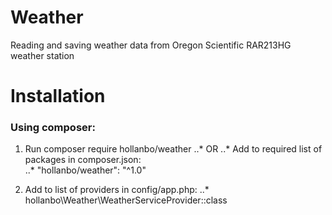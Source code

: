 # Weather
Reading and saving weather data from Oregon Scientific RAR213HG weather station

# Installation

### Using composer:

1. Run composer require hollanbo/weather
..* OR
..* Add to required list of packages in composer.json:  
..* "hollanbo/weather": "^1.0"

2. Add to list of providers in config/app.php:
..* hollanbo\Weather\WeatherServiceProvider::class
